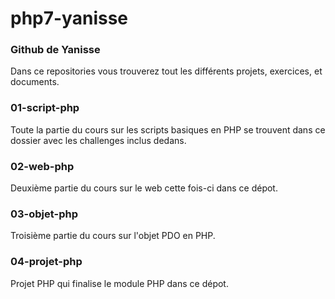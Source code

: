# php7-yanisse
### Github de Yanisse

Dans ce repositories vous trouverez tout les différents projets, exercices, et documents.

### 01-script-php
Toute la partie du cours sur les scripts basiques en PHP se trouvent dans ce dossier avec les challenges inclus dedans.

### 02-web-php 
Deuxième partie du cours sur le web cette fois-ci dans ce dépot.

### 03-objet-php
Troisième partie du cours sur l'objet PDO en PHP.

### 04-projet-php
Projet PHP qui finalise le module PHP dans ce dépot.